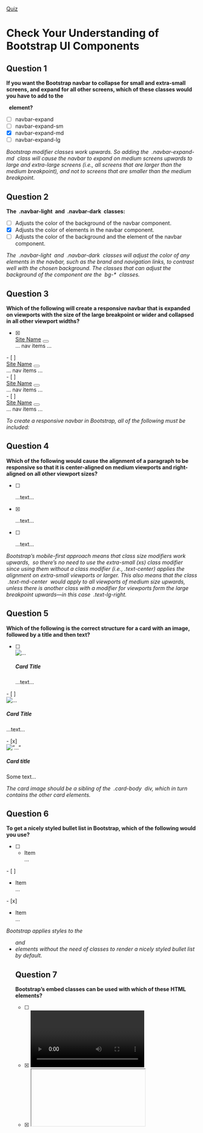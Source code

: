 [Quiz](https://openclassrooms.com/en/courses/5664281-create-responsive-websites-efficiently-with-bootstrap-4/exercises/3606)
# Check Your Understanding of Bootstrap UI Components

## Question 1
**If you want the Bootstrap navbar to collapse for small and extra-small screens, and expand for all other screens, which of these classes would you have to add to the  <nav>  element?**
- [ ] navbar-expand
- [ ] navbar-expand-sm
- [x] navbar-expand-md
- [ ] navbar-expand-lg

_Bootstrap modifier classes work upwards. So adding the  .navbar-expand-md  class will cause the navbar to expand on medium screens upwards to large and extra-large screens (i.e., all screens that are larger than the medium breakpoint), and not to screens that are smaller than the medium breakpoint._

## Question 2
**The  .navbar-light  and  .navbar-dark  classes:**
- [ ] Adjusts the color of the background of the navbar component.
- [x] Adjusts the color of elements in the navbar component.
- [ ] Adjusts the color of the background and the element of the navbar component.

_The  .navbar-light  and  .navbar-dark  classes will adjust the color of any elements in the navbar, such as the brand and navigation links, to contrast well with the chosen background. The classes that can adjust the background of the component are the  bg-*  classes._

## Question 3
**Which of the following will create a responsive navbar that is expanded on viewports with the size of the large breakpoint or wider and collapsed in all other viewport widths?**
- [x] <nav class="navbar navbar-expand-lg">
    <a class="navbar-brand" href="#">Site Name</a>
    <button class="navbar-toggler" type="button" data-toggle="collapse" data-target="#navbarContent">
        <span class="navbar-toggler-icon"></span>
    </button>
    <div id="navbarContent" class="collapse navbar-collapse">
        ... nav items ...
    </div>
</nav>
- [ ] <nav class="navbar navbar-expand">
    <a class="navbar-brand" href="#">Site Name</a>
    <button class="navbar-toggler" type="button" data-toggle="collapse" data-target="#navbarContent">
        <span class="navbar-toggler-icon"></span>
    </button>
    <div id="navbarContent" class="collapse navbar-collapse">
        ... nav items ...
    </div>
</nav>
- [ ] <nav class="navbar navbar-expand-lg">
    <a class="navbar-brand" href="#">Site Name</a>
    <button class="navbar-toggler" type="button" data-toggle="collapse">
        <span class="navbar-toggler-icon"></span>
    </button>
    <div class="collapse navbar-collapse">
        ... nav items ...
    </div>
</nav>
- [ ] <nav class="navbar navbar-expand-lg">
    <a class="navbar-brand" href="#">Site Name</a>
    <button class="navbar-toggler" type="button" data-target="#navbarContent">
        <span class="navbar-toggler-icon"></span>
    </button>
    <div id="navbarContent">
        ... nav items ...
    </div>
</nav>

_To create a responsive navbar in Bootstrap, all of the following must be included:_

## Question 4
**Which of the following would cause the alignment of a paragraph to be responsive so that it is center-aligned on medium viewports and right-aligned on all other viewport sizes?**
- [ ] <p class="text-xs-right text-md-center text-lg-right"> ...text... </p>
- [x] <p class="text-right text-md-center text-lg-right"> ...text... </p>
- [ ] <p class="text-right text-md-center"> ...text... </p>

_Bootstrap’s mobile-first approach means that class size modifiers work upwards,  so there’s no need to use the extra-small (xs) class modifier since using them without a class modifier (i.e., .text-center) applies the alignment on extra-small viewports or larger. This also means that the class  .text-md-center  would apply to all viewports of medium size upwards, unless there is another class with a modifier for viewports form the large breakpoint upwards—in this case  .text-lg-right._

## Question 5
**Which of the following is the correct structure for a card with an image, followed by a title and then text?**
- [ ] <div class="card">
    <div class="card-body">
        <img class="card-img-top" src="..." alt="...">
        <h5 class="card-title">Card Title</h5>
        <p class="card-text"> ...text... </p>
    </div>
</div>
- [ ] <div class="card">
    <img class="card-img-top" src="..." alt="...">
    <h5 class="card-title">Card Title</h5>
    <p class="card-text"> ...text... </p>
</div>
- [x] <div class="card">
    <img class=”card-img-top” src=”...” alt=”...”>
    <div class="card-body">
        <h5 class="card-title">Card title</h5>
        <p class="card-text">Some text...</p>
    </div>
</div>

_The card image should be a sibling of the  .card-body  div, which in turn contains the other card elements._

## Question 6
**To get a nicely styled bullet list in Bootstrap, which of the following would you use?**
- [ ] <ul class="list-styled">
    <li class="list-item">Item</li>
    ...
</ul>
- [ ] <ul class="list-inline">
    <li class="list-inline-item">Item</li>
    ...
</ul>
- [x] <ul>
    <li>Item</li>
    ...
</ul>

_Bootstrap applies styles to the <ul> and <li> elements without the need of classes to render a nicely styled bullet list by default._

## Question 7
**Bootstrap’s embed classes can be used with which of these HTML elements?**
- [ ] <img>
- [x] <video>
- [x] <iframe>
- [ ] <map>

_Bootstrap’s embed classes can be used with <iframe> and <video>, as well as <object> and <embed> elements. They are not designed to apply rules to other elements._

## Question 8
**Which of the following code snippets shows the correct way to include a logo in a Bootstrap navbar?**
- [x] <nav class="navbar">
    <a class="navbar-brand" href="#">
        <img src="/path/to/logo.png" width="40" height="30" alt="Site logo">
        Site Name
    </a>
    [...navigation items...]
</nav>
- [ ] <nav class="navbar">
    <img src="/path/to/logo.png" width="40" height="30" alt="Site logo">
    <a class="navbar-brand" href="#">
        Site Name
    </a>
    [...navigation items...]
</nav>
- [ ] <nav class="navbar">
    <a class="navbar-brand" href="#">
        Site Name
    </a>
    <img src="/path/to/logo.png" width="40" height="30" alt="Site logo">
    [...navigation items…]
</nav>

_The correct way to include a logo in the Bootstrap navbar is by nesting the <img> element in a link with the  .navbar-brand  class._